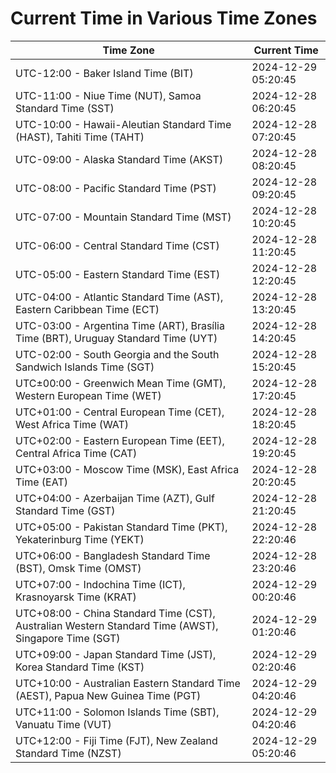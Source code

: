 # Current Time in Various Time Zones

| Time Zone | Current Time |
|-----------|--------------|
| UTC-12:00 - Baker Island Time (BIT) | 2024-12-29 05:20:45 |
| UTC-11:00 - Niue Time (NUT), Samoa Standard Time (SST) | 2024-12-28 06:20:45 |
| UTC-10:00 - Hawaii-Aleutian Standard Time (HAST), Tahiti Time (TAHT) | 2024-12-28 07:20:45 |
| UTC-09:00 - Alaska Standard Time (AKST) | 2024-12-28 08:20:45 |
| UTC-08:00 - Pacific Standard Time (PST) | 2024-12-28 09:20:45 |
| UTC-07:00 - Mountain Standard Time (MST) | 2024-12-28 10:20:45 |
| UTC-06:00 - Central Standard Time (CST) | 2024-12-28 11:20:45 |
| UTC-05:00 - Eastern Standard Time (EST) | 2024-12-28 12:20:45 |
| UTC-04:00 - Atlantic Standard Time (AST), Eastern Caribbean Time (ECT) | 2024-12-28 13:20:45 |
| UTC-03:00 - Argentina Time (ART), Brasília Time (BRT), Uruguay Standard Time (UYT) | 2024-12-28 14:20:45 |
| UTC-02:00 - South Georgia and the South Sandwich Islands Time (SGT) | 2024-12-28 15:20:45 |
| UTC±00:00 - Greenwich Mean Time (GMT), Western European Time (WET) | 2024-12-28 17:20:45 |
| UTC+01:00 - Central European Time (CET), West Africa Time (WAT) | 2024-12-28 18:20:45 |
| UTC+02:00 - Eastern European Time (EET), Central Africa Time (CAT) | 2024-12-28 19:20:45 |
| UTC+03:00 - Moscow Time (MSK), East Africa Time (EAT) | 2024-12-28 20:20:45 |
| UTC+04:00 - Azerbaijan Time (AZT), Gulf Standard Time (GST) | 2024-12-28 21:20:45 |
| UTC+05:00 - Pakistan Standard Time (PKT), Yekaterinburg Time (YEKT) | 2024-12-28 22:20:46 |
| UTC+06:00 - Bangladesh Standard Time (BST), Omsk Time (OMST) | 2024-12-28 23:20:46 |
| UTC+07:00 - Indochina Time (ICT), Krasnoyarsk Time (KRAT) | 2024-12-29 00:20:46 |
| UTC+08:00 - China Standard Time (CST), Australian Western Standard Time (AWST), Singapore Time (SGT) | 2024-12-29 01:20:46 |
| UTC+09:00 - Japan Standard Time (JST), Korea Standard Time (KST) | 2024-12-29 02:20:46 |
| UTC+10:00 - Australian Eastern Standard Time (AEST), Papua New Guinea Time (PGT) | 2024-12-29 04:20:46 |
| UTC+11:00 - Solomon Islands Time (SBT), Vanuatu Time (VUT) | 2024-12-29 04:20:46 |
| UTC+12:00 - Fiji Time (FJT), New Zealand Standard Time (NZST) | 2024-12-29 05:20:46 |

